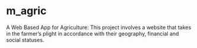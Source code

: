 # m_agric
A Web Based App for Agriculture: This project involves a website that takes in the farmer’s plight in accordance with their geography, financial and social statuses. 
